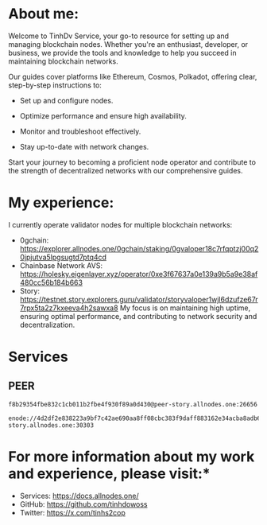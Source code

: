 # **About me:**
Welcome to TinhDv Service, your go-to resource for setting up and managing blockchain nodes. Whether you're an enthusiast, developer, or business, we provide the tools and knowledge to help you succeed in maintaining blockchain networks.

Our guides cover platforms like Ethereum, Cosmos, Polkadot, offering clear, step-by-step instructions to:

- Set up and configure nodes.

- Optimize performance and ensure high availability.

- Monitor and troubleshoot effectively.

- Stay up-to-date with network changes.

Start your journey to becoming a proficient node operator and contribute to the strength of decentralized networks with our comprehensive guides.


# **My experience:**
I currently operate validator nodes for multiple blockchain networks: 

- 0gchain: https://explorer.allnodes.one/0gchain/staking/0gvaloper18c7rfqptzj00q20jpjutva5lpgsugtd7ptq4cd
- Chainbase Network AVS: https://holesky.eigenlayer.xyz/operator/0xe3f67637a0e139a9b5a9e38af480cc56b184b663
- Story: https://testnet.story.explorers.guru/validator/storyvaloper1wjl6dzufze67r7rpx5ta2z7kxeeva4h2sawxa8
My focus is on maintaining high uptime, ensuring optimal performance, and contributing to network security and decentralization.

# **Services**

## PEER

```
f8b29354fbe832c1cb011b2fbe4f930f89a0d430@peer-story.allnodes.one:26656
```

```
enode://4d2df2e838223a9bf7c42ae690aa8ff08cbc383f9daff883162e34acba8adb6e5e446a01ac5e610565203a261eebb41dc260bc905372f327a5bac3624561111e@peer-story.allnodes.one:30303
```

# For more information about my work and experience, please visit:*
- Services: https://docs.allnodes.one/
- GitHub: https://github.com/tinhdowoss
- Twitter: https://x.com/tinhs2cop

